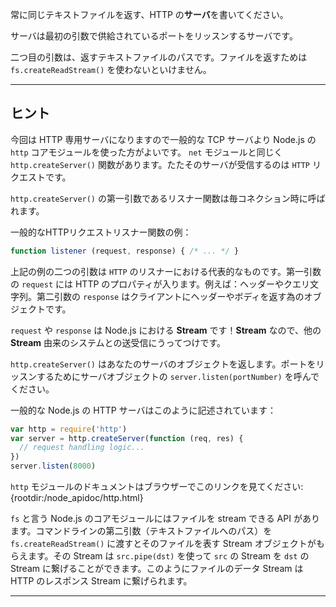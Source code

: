 常に同じテキストファイルを返す、HTTP の**サーバ**を書いてください。

サーバは最初の引数で供給されているポートをリッスンするサーバです。

二つ目の引数は、返すテキストファイルのパスです。ファイルを返すためは `fs.createReadStream()` を使わないといけません。

----------------------------------------------------------------------
## ヒント

今回は HTTP 専用サーバになりますので一般的な TCP サーバより Node.js の `http` コアモジュールを使った方がよいです。 `net` モジュールと同じく `http.createServer()` 関数があります。たたそのサーバが受信するのは `HTTP` リクエストです。

`http.createServer()` の第一引数であるリスナー関数は毎コネクション時に呼ばれます。

一般的なHTTPリクエストリスナー関数の例：
```js
function listener (request, response) { /* ... */ }
```

上記の例の二つの引数は `HTTP` のリスナーにおける代表的なものです。第一引数の `request` には HTTP のプロパティが入ります。例えば：ヘッダーやクエリ文字列。第二引数の `response` はクライアントにヘッダーやボディを返す為のオブジェクトです。

`request` や `response` は Node.js における **Stream** です！**Stream** なので、他の **Stream** 由来のシステムとの送受信にうってつけです。

`http.createServer()` はあなたのサーバのオブジェクトを返します。ポートをリッスンするためにサーバオブジェクトの `server.listen(portNumber)` を呼んでください。

一般的な Node.js の HTTP サーバはこのように記述されています：

```js
var http = require('http')
var server = http.createServer(function (req, res) {
  // request handling logic...
})
server.listen(8000)
```

`http` モジュールのドキュメントはブラウザーでこのリンクを見てください:
  {rootdir:/node_apidoc/http.html}


`fs` と言う Node.js のコアモジュールにはファイルを stream できる API があります。コマンドラインの第二引数（テキストファイルへのパス）を `fs.createReadStream()` に渡すとそのファイルを表す Stream オブジェクトがもらえます。その Stream は `src.pipe(dst)` を使って `src` の Stream を `dst` の Stream に繋げることができます。このようにファイルのデータ Stream は HTTP のレスポンス Stream に繋げられます。

----------------------------------------------------------------------
